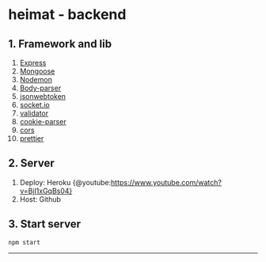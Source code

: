 # heimat - backend
## 1. Framework and lib
1. [Express](https://www.npmjs.com/package/express)
2. [Mongoose](https://www.npmjs.com/package/mongoose)
3. [Nodemon](https://www.npmjs.com/package/nodemon)
4. [Body-parser](https://www.npmjs.com/package/body-parser)
5. [jsonwebtoken](https://www.npmjs.com/package/jsonwebtoken)
6. [socket.io](https://www.npmjs.com/package/socket.io)
7. [validator](https://www.npmjs.com/package/validator)
8. [cookie-parser](https://www.npmjs.com/package/cookie-parser)
9. [cors](https://www.npmjs.com/package/cors)
10. [prettier](https://www.npmjs.com/package/prettier)
## 2. Server
1. Deploy: Heroku {@youtube:https://www.youtube.com/watch?v=Bjl1xGqBs04}
2. Host: Github
## 3. Start server
```
npm start
```
***
